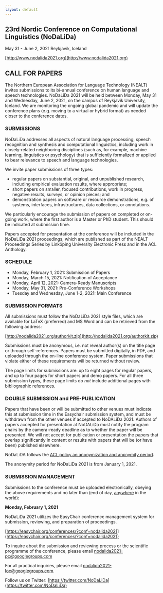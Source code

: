 ```yaml
---
layout: default
---
```



## 23rd Nordic Conference on Computational Linguistics (NoDaLiDa)

May 31 - June 2, 2021
Reykjavik, Iceland

[http://www.nodalida2021.org](http://www.nodalida2021.org)

## CALL FOR PAPERS

The Northern European Association for Language Technology (NEALT) invites submissions to its bi-annual conference on human language and
speech technologies. NoDaLiDa 2021 will be held between Monday, May 31 and Wednesday, June 2, 2021, on the campus of Reykjavik University, Iceland. We are monitoring the ongoing global pandemic and will update the conference plans (e.g. moving to a virtual or hybrid format) as needed closer to the conference dates.


### SUBMISSIONS  

NoDaLiDa addresses all aspects of natural language processing, speech
recognition and synthesis and computational linguistics, including work
in closely-related neighboring disciplines (such as, for example, machine
learning, linguistics or psychology) that is sufficiently formalized or 
applied to bear relevance to speech and language technologies.

We invite paper submissions of three types:

* regular papers on substantial, original, and unpublished research,
  including empirical evaluation results, where appropriate;
* short papers on smaller, focused contributions, work in progress,
  negative results, surveys, or opinion pieces; and
* demonstration papers on software or resource demonstrations, e.g. of
  systems, interfaces, infrastructures, data collections, or annotations.

We particularly encourage the submission of papers on completed or 
on-going work, where the first author is a Master or PhD student. This should
be indicated at submission time.

Papers accepted for presentation at the conference will be included in
the NoDaLiDa 2021 proceedings, which are published as part of the NEALT
Proceedings Series by Linköping University Electronic Press and in the
ACL Anthology.

### SCHEDULE

* Monday, February 1, 2021: Submission of Papers 
* Monday, March 15, 2021: Notification of Acceptance
* Monday, April 12, 2021: Camera-Ready Manuscripts
* Monday, May 31, 2021: Pre-Conference Workshops
* Tuesday and Wednesday, June 1-2, 2021: Main Conference


### SUBMISSION FORMATS

All submissions must follow the NoDaLiDa 2021 style files, which are
available for LaTeX (preferred) and MS Word and can be retrieved from the following address:

[http://nodalida2021.org/authorkit.zip](http://nodalida2021.org/authorkit.zip)

Submissions must be anonymous, i.e. not reveal author(s) on the title
page or through self-references. Papers must be submitted digitally,
in PDF, and uploaded through the on-line conference system. Paper
submissions that violate either of these requirements will be returned
without review.

The page limits for submissions are: up to eight pages for regular papers, 
and up to four  pages for short papers and demo papers. 
For all three submission types, these page limits do *not* include 
additional pages with bibliographic references.

### DOUBLE SUBMISSION and PRE-PUBLICATION

Papers that have been or will be submitted to other venues must indicate this at submission time in the Easychair submission system,
and must be withdrawn from the other venues if accepted to NoDALiDa 2021. Authors of papers accepted for presentation at NoDALiDa must notify the program chairs by the camera-ready deadline as to whether the paper will be presented. We will not accept for publication or presentation the papers that overlap significantly in content or results with papers that will be (or have been) published elsewhere.

NoDaLiDA follows the [ACL policy an anonymization and anonymity period](https://www.aclweb.org/adminwiki/index.php?title=ACL_Policies_for_Submission,_Review_and_Citation).

The anonymity period for NoDaLiDa 2021 is from January 1, 2021.

### SUBMISSION MANAGEMENT

Submissions to the conference must be uploaded electronically, obeying 
the above requirements and no later than (end of day, [anywhere](https://www.timeanddate.com/time/zones/aoe) in the world):

**Monday, February 1, 2021**

NoDaLiDa 2021 utilizes the EasyChair conference management system for 
submission, reviewing, and preparation of proceedings. 

[https://easychair.org/conferences/?conf=nodalida2021](https://easychair.org/conferences/?conf=nodalida2021)


To inquire about the submission and reviewing process or the
scientific programme of the conference, please email nodalida2021-pc@googlegroups.com

For all practical inquiries, please email nodalida2021-loc@googlegroups.com.

Follow us on Twitter: [https://twitter.com/NoDaLiDa](https://twitter.com/NoDaLiDa)
